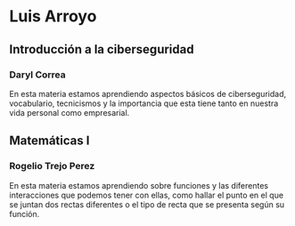 # Luis Arroyo

## Introducción a la ciberseguridad

### Daryl Correa

En esta materia estamos aprendiendo aspectos básicos de ciberseguridad, vocabulario, tecnicismos y la importancia que esta tiene tanto en nuestra vida personal como empresarial.
## Matemáticas I

### Rogelio Trejo Perez

En esta materia estamos aprendiendo sobre funciones y las diferentes interacciones que podemos tener con ellas, como hallar el punto en el que se juntan dos rectas diferentes o el tipo de recta que se presenta según su función. 
